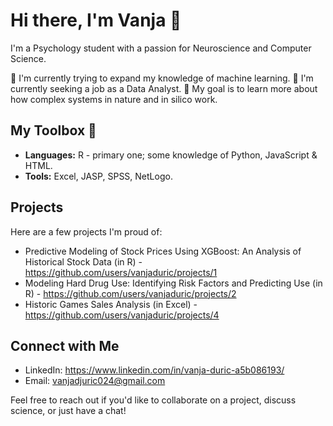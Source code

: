 # Hi there, I'm Vanja 👋

I'm a Psychology student with a passion for Neuroscience and Computer Science.

🌱 I'm currently trying to expand my knowledge of machine learning.
💼 I'm currently seeking a job as a Data Analyst.
🎯 My goal is to learn more about how complex systems in nature and in silico work.

## My Toolbox 🧰

- **Languages:** R - primary one; some knowledge of Python, JavaScript & HTML.
- **Tools:** Excel, JASP, SPSS, NetLogo.

## Projects

Here are a few projects I'm proud of:

- Predictive Modeling of Stock Prices Using XGBoost: An Analysis of Historical Stock Data (in R) - https://github.com/users/vanjaduric/projects/1
- Modeling Hard Drug Use: Identifying Risk Factors and Predicting Use (in R) - https://github.com/users/vanjaduric/projects/2
- Historic Games Sales Analysis (in Excel) - https://github.com/users/vanjaduric/projects/4

## Connect with Me

- LinkedIn: https://www.linkedin.com/in/vanja-duric-a5b086193/
- Email: vanjadjuric024@gmail.com

Feel free to reach out if you'd like to collaborate on a project, discuss science, or just have a chat!

<!-- Thanks for visiting space cowboy. -->
